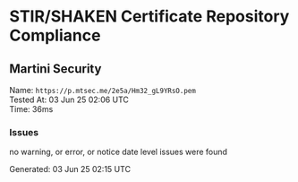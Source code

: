 # STIR/SHAKEN Certificate Repository Compliance

## Martini Security

Name: `https://p.mtsec.me/2e5a/Hm32_gL9YRsO.pem`\
Tested At: 03 Jun 25 02:06 UTC\
Time: 36ms

### Issues

no warning, or error, or notice date level issues were found

Generated: 03 Jun 25 02:15 UTC